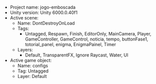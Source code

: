 <!-- UNITY CODE ASSIST INSTRUCTIONS START -->
- Project name: jogo-emboscada
- Unity version: Unity 6000.0.40f1
- Active scene:
  - Name: DontDestroyOnLoad
  - Tags:
    - Untagged, Respawn, Finish, EditorOnly, MainCamera, Player, GameController, GameControl, noticia, tempo, buttonFase1, totorial_panel, enigma, EnigmaPainel, Timer
  - Layers:
    - Default, TransparentFX, Ignore Raycast, Water, UI
- Active game object:
  - Name: configs
  - Tag: Untagged
  - Layer: Default
<!-- UNITY CODE ASSIST INSTRUCTIONS END -->